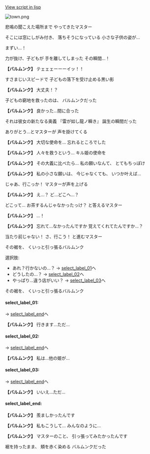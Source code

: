 [View script in lisp](../scripts/10094203.txt)

![town.png](../images/backgrounds/town.png)

悲鳴の聞こえた場所まで
やってきたマスター

そこには窓にしがみ付き、
落ちそうになっている
小さな子供の姿が…

まずい…！

力が抜け、子どもが
手を離してしまった
その瞬間…！

**【バルムンク】**
テェェェーーーイッ！！

すさまじいスピードで
子どもの落下を受け止める黒い影

**【バルムンク】**
大丈夫！？

子どもの窮地を救ったのは、
バルムンクだった

**【バルムンク】**
良かった…間に合った

それは彼女の新たなる奥義
『雷が如し龍ノ瞬き』
誕生の瞬間だった

ありがとう…とマスターが
声を掛けてくる

**【バルムンク】**
大切な使命を…
忘れるところでした

**【バルムンク】**
人々を救うという…
キル姫の使命を

**【バルムンク】**
その大義に比べたら…
私の願いなんて、
とてもちっぽけ

**【バルムンク】**
私の小さな願いは、
今じゃなくても、
いつか叶えば…

じゃあ、行こっか！
マスターが声を上げる

**【バルムンク】**
え…？
ど…どこへ…？

どこって…
お茶するんじゃなかったっけ？
と答えるマスター

**【バルムンク】**
…！

**【バルムンク】**
忘れて…なかったんですか
覚えてくれてたんですか…？

当たり前じゃない！
さ、行こう！
と進むマスター

その裾を、
くいっと引っ張るバルムンク

選択肢:
- あれ？行かないの…？ → [select_label_01](#select_label_01)へ
- どうしたの…？ → [select_label_02](#select_label_02)へ
- やっぱり…違う店がいい？ → [select_label_03](#select_label_03)へ

その裾を、
くいっと引っ張るバルムンク

#### select_label_01:
 → [select_label_end](#select_label_end)へ

**【バルムンク】**
行きます…ただ…

#### select_label_02:
 → [select_label_end](#select_label_end)へ

**【バルムンク】**
私は…他の姫が…

#### select_label_03:
 → [select_label_end](#select_label_end)へ

**【バルムンク】**
いいえ…ただ…

#### select_label_end:

**【バルムンク】**
羨ましかったんです

**【バルムンク】**
私もこうして…
みんなのように…

**【バルムンク】**
マスターのこと、
引っ張ってみたかったんです

裾を持ったまま、
頬を赤く染める
バルムンクだった
